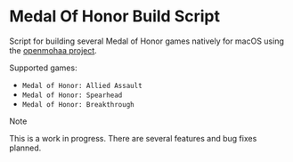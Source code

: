 # Medal Of Honor Build Script
Script for building several Medal of Honor games natively for macOS using the [openmohaa project](https://github.com/openmoh/openmohaa).

Supported games: 
- `Medal of Honor: Allied Assault`	
- `Medal of Honor: Spearhead`
- `Medal of Honor: Breakthrough`

> [!NOTE]
> This is a work in progress. There are several features and bug fixes planned.  
